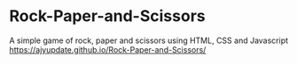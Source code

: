 # Rock-Paper-and-Scissors
A simple game of rock, paper and scissors using HTML, CSS and Javascript
https://ajyupdate.github.io/Rock-Paper-and-Scissors/
